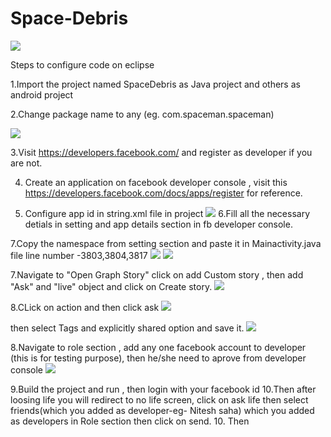 # Space-Debris
![](http://i.imgur.com/YSuepB6.png)

Steps to configure code on eclipse 

1.Import the project named  SpaceDebris as Java project and others as android project 

2.Change package name to any (eg. com.spaceman.spaceman)

 ![](http://i.imgur.com/qd87jXi.png)

3.Visit https://developers.facebook.com/  and register as developer if you are not.

4. Create an application on facebook developer console , visit this https://developers.facebook.com/docs/apps/register for reference.

5. Configure app id in string.xml file in project 
   ![](http://i.imgur.com/t9jzwBE.png)
6.Fill all the necessary detials in setting and app details section in fb developer console.

7.Copy the namespace from setting section and paste it in Mainactivity.java file line number -3803,3804,3817
![](http://i.imgur.com/h8akzOF.png)
![](http://i.imgur.com/otuPBID.png) 

7.Navigate to "Open Graph Story" click on add Custom story , then add "Ask" and "live" object and click on Create story.
![](http://i.imgur.com/ZHOCegD.png)

8.CLick on action and then click ask 
![](http://i.imgur.com/DGQEDmx.png)

then select Tags and explicitly shared option and save it.
![](http://i.imgur.com/UKl4AYV.png)

8.Navigate to role section , add any one  facebook account to developer (this is for testing purpose), then he/she need to aprove from developer console
![](http://i.imgur.com/XZvpb3v.png)


9.Build the project and run , then login with your facebook id 
10.Then after loosing life you will redirect to no life screen, click on ask life then select friends(which you added as developer-eg- Nitesh saha) which you added as developers in Role section then click on send.
10. Then 
